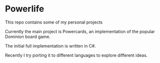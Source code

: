 Powerlife
=========

This repo contains some of my personal projects

Currently the main project is Powercards, an implementation of the popular Dominion board game.

The initial full implementation is written in C#. 

Recently I try porting it to different languages to explore different ideas.
